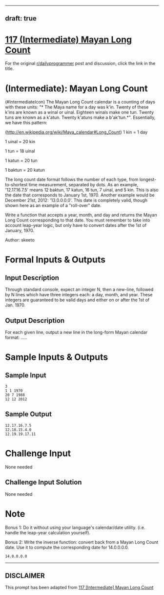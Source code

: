 ---
draft: true
----

# [117 (Intermediate) Mayan Long Count](https://www.reddit.com/r/dailyprogrammer/comments/16obmx/011613_challenge_117_intermediate_mayan_long_count/)

For the original [r/dailyprogrammer](https://www.reddit.com/r/dailyprogrammer/) post and discussion, click the link in the title.

#  (Intermediate): Mayan Long Count
(#IntermediateIcon)
The Mayan Long Count calendar is a counting of days with these units: "* The Maya name for a day was k'in. Twenty of these k'ins are known as a winal or uinal. Eighteen winals make one tun. Twenty tuns are known as a k'atun. Twenty k'atuns make a b'ak'tun.*". Essentially, we have this pattern:

(http://en.wikipedia.org/wiki/Maya_calendar#Long_Count)
1 kin = 1 day

1 uinal = 20 kin

1 tun = 18 uinal

1 katun = 20 tun

1 baktun = 20 katun

The long count date format follows the number of each type, from longest-to-shortest time measurement, separated by dots. As an example, '12.17.16.7.5' means 12 baktun, 17 katun, 16 tun, 7 uinal, and 5 kin. This is also the date that corresponds to January 1st, 1970. Another example would be December 21st, 2012: '13.0.0.0.0'. This date is completely valid, though shown here as an example of a "roll-over" date.

Write a function that accepts a year, month, and day and returns the Mayan Long Count corresponding to that date. You must remember to take into account leap-year logic, but only have to convert dates after the 1st of January, 1970.

Author: skeeto

# Formal Inputs & Outputs
## Input Description
Through standard console, expect an integer N, then a new-line, followed by N lines which have three integers each: a day, month, and year. These integers are guaranteed to be valid days and either on or after the 1st of Jan. 1970.

## Output Description
For each given line, output a new line in the long-form Mayan calendar format: <Baktun>.<Katun>.<Tun>.<Uinal>.<Kin>.

# Sample Inputs & Outputs
## Sample Input

```
3
1 1 1970
20 7 1988
12 12 2012
```
## Sample Output

```
12.17.16.7.5
12.18.15.4.0
12.19.19.17.11
```
# Challenge Input
None needed

## Challenge Input Solution
None needed

# Note
Bonus 1: Do it without using your language's calendar/date utility. (i.e. handle the leap-year calculation yourself).

Bonus 2: Write the inverse function: convert back from a Mayan Long Count date. Use it to compute the corresponding date for 14.0.0.0.0.


```
14.0.0.0.0
```

----
## **DISCLAIMER**
This prompt has been adapted from [117 [Intermediate] Mayan Long Count](https://www.reddit.com/r/dailyprogrammer/comments/16obmx/011613_challenge_117_intermediate_mayan_long_count/
)
